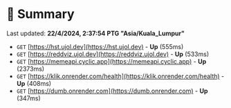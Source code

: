 # 📖 Summary
Last updated: **22/4/2024, 2:37:54 PTG "Asia/Kuala_Lumpur"**

- `GET` [https://hst.ujol.dev](https://hst.ujol.dev) - **Up** (555ms)
- `GET` [https://reddviz.ujol.dev](https://reddviz.ujol.dev) - **Up** (533ms)
- `GET` [https://memeapi.cyclic.app](https://memeapi.cyclic.app) - **Up** (2373ms)
- `GET` [https://klik.onrender.com/health](https://klik.onrender.com/health) - **Up** (408ms)
- `GET` [https://dumb.onrender.com](https://dumb.onrender.com) - **Up** (347ms)
